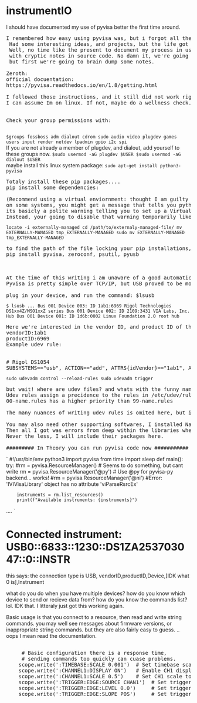 # instrumentIO
I should have documented my use of pyvisa better the first time around.
<pre>
I remembered how easy using pyvisa was, but i forgot all the difficulties of setting it up when I left and came back to it. 
 Had some interesting ideas, and projects, but the life got busier. 
 Well, no time like the present to document my process in using this library with real instruments, 
 with cryptic notes in source code. No damn it, we're going to write good docs! 
 but first we're going to brain dump some notes.

Zeroth:
official docuentation:
https://pyvisa.readthedocs.io/en/1.8/getting.html

I followed those instructions, and it still did not work right. 
I can assume Im on linux. If not, maybe do a wellness check.
<br>
Check your group permissions with:
 </pre>
`
$groups
fossboss adm dialout cdrom sudo audio video plugdev games users input render netdev lpadmin gpio i2c spi
`
<br>If you are not already a member of plugdev, and dialout, add yourself to these groups now.
`
$sudo usermod -aG plugdev $USER
$sudo usermod -aG dialout $USER
`
<br>maybe install this linux system package:
`sudo apt-get install python3-pyvisa
`
<pre>Totaly install these pip packages....
pip install some dependencies:

(Recommend using a virtual enviornment: thought I am guilty of forgoing this)
on some systems, you might get a message that tells you python package management is externaly managed.
its basicly a polite warning telling you to set up a Virtual Enviornment right now, but youre not going to listen.
Instead, your going to disable that warning temporarily like this:
</pre>
`
locate -i externally-managed
cd /path/to/externaly-managed-file/
mv EXTERNALLY-MANAGED tmp_EXTERNALLY-MANAGED
sudo mv EXTERNALLY-MANAGED tmp_EXTERNALLY-MANAGED
`
<pre>
to find the path of the file locking your pip installations, move that file to a temp location, install a bunch of pip packages, then re-assert the thing locking up your ability to install packages. 
pip install pyvisa, zeroconf, psutil, pyusb



At the time of this writing i am unaware of a good automatic means to enstantiate devices. 
Pyvisa is pretty simple over TCP/IP, but USB proved to be more challenging. These instructions are for USB.

plug in your device, and run the command: $lsusb
</pre>
`
$ lsusb
...
Bus 001 Device 003: ID 1ab1:6969 Rigol Technologies DS1xx4Z/MSO1xxZ series
Bus 001 Device 002: ID 2109:3431 VIA Labs, Inc. Hub
Bus 001 Device 001: ID 1d6b:0002 Linux Foundation 2.0 root hub
`
<pre>
Here we're interested in the vendor ID, and product ID of the instrument such that we can create udev rules for interfacing with the devices.
vendorID:1ab1
productID:6969
Example udev rule:


# Rigol DS1054
SUBSYSTEMS=="usb", ACTION=="add", ATTRS{idVendor}=="1ab1", ATTRS{idProduct}=="6969", GROUP="m", MODE="0660"
</pre>

`
 sudo udevadm control --reload-rules
 sudo udevadm trigger
`
<pre>
but wait! where are udev files? and whats with the funny names they have?
Udev rules assign a precidence to the rules in /etc/udev/rules.d/
00-name.rules has a higher priority than 99-name.rules

The many nuances of writing udev rules is omited here, but is worth looking into for those interested...

You may also need other supporting softwares, I installed National Instruments libraries, which was a hasle of having to go to their website, register and download the things.
Then all I got was errors from deep within the libraries when trying to call thier code. 
Never the less, I will include their packages here. 

######### In Theory you can run pyvisa code now ###########
</pre>
`
#!/usr/bin/env python3
import pyvisa
from time import sleep
def main():
    try:
        #rm = pyvisa.ResourceManager()  # Seems to do something, but cant write 
        rm = pyvisa.ResourceManager('@py')  # Use @py for pyvisa-py backend... works!
        #rm = pyvisa.ResourceManager('@ni')   #Error: 'IVIVisaLibrary' object has no attribute 'viParseRsrcEx'

        instruments = rm.list_resources()
        print(f"Available instruments: {instruments}")

....
`
# Connected instrument: USB0::6833::1230::DS1ZA253703047::0::INSTR
this says: the connection type is USB, vendorID,productID,Device,[IDK what 0 is],Instrument

what do you do when you have multiple devices? how do you know which device to send or recieve data from?
how do you know the commands list? lol. IDK that. I litteraly just got this working again.

Basic usage is that you connect to a resource, then read and write string commands. 
you may well see messages about firmware versions, or inappropriate string commands.
but they are also fairly easy to guess. .. oops I mean read the documentation. 



<pre>

     # Basic configuration there is a response time,
     # sending commands too quickly can cuase problems.
    scope.write(':TIMEBASE:SCALE 0.001')  # Set timebase scale to 1ms/div
    scope.write(':CHANNEL1:DISPLAY ON')   # Enable CH1 display
    scope.write(':CHANNEL1:SCALE 0.5')    # Set CH1 scale to 500mV/div
    scope.write(':TRIGGER:EDGE:SOURCE CHAN1')  # Set trigger source to CH1
    scope.write(':TRIGGER:EDGE:LEVEL 0.0')     # Set trigger level to 0V
    scope.write(':TRIGGER:EDGE:SLOPE POS')     # Set trigger slope to positive
</pre>




